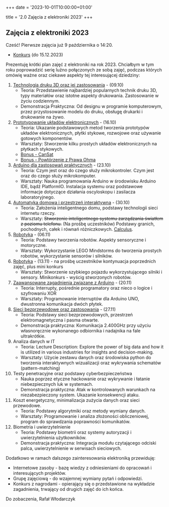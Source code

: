 +++
date = '2023-10-01T10:00:00+01:00'

title = '2.0 Zajęcia z elektroniki 2023'
+++

## Zajęcia z elektroniki 2023

Cześć!
Pierwsze zajęcia już 9 października o 14:20.

- [Konkurs](./2023/mini-competition.md) (do 15.12.2023)

Prezentuję krótki plan zajęć z elektroniki na rok 2023. Chciałbym w tym roku poprowadzić serię luźno połączonych ze sobą zajęć, 
podczas których omówię ważne oraz ciekawe aspekty tej interesującej dziedziny:
1. [Technologia druku 3D oraz jej zastosowania](./2023/1_09.10.2023notes.md) - (09.10)
    - Teoria: Przedstawienie najbardziej popularnych technik druku 3D, typy materiałów oraz istotne aspekty drukowania. Zastosowanie w życiu codziennym.
    - Demonstracja Praktyczna: Od designu w programie komputerowym, przez przystosowanie modelu do druku, obsługę drukarki i drukowanie na żywo.
2. [Prototypowanie układów elektronicznych](./2023/2_16.10.2023notes.md) - (16.10)
    - Teoria: Ukazanie podstawowych metod tworzenia prototypów układów elektronicznych, płytki stykowe, rozwojowe oraz używanie gotowych komponentów.
    - Warsztaty: Stworzenie kilku prostych układów elektronicznych na płytkach stykowych.
    - [Bonus - CanSat](./2023/cansat.md)
    - [Bonus - Powtórzenie z Prawa Ohma](./2022/other/Class%201%20-%2018%20Nov%202022/Ohms_Law_Recap.md)
3. [Arduino dla zastosowań praktycznych](./2023/3_23.10.2023notes.md) - (23.10)
    - Teoria: Czym jest oraz do czego służy mikrokontroler. Czym jest oraz do czego służy mikrokomputer.
    - Warsztaty: Nauka programowania Arduino w środowisku Arduino IDE, bądź PlatformIO. Instalacja systemu oraz podstawowe informacje dotyczące działania oscyloskopu i zasilacza laboratoryjnego.
4. [Automatyka domowa i przestrzeń interaktywna](./2023/4_30.10.2023notes.md) - (30.10)
    - Teoria: Założenia inteligentnego domu, podstawy technologii sieci internetu rzeczy.
    - Warsztaty: ~~Stworzenie inteligentnego systemu zarządzania światłem z poziomu telefonu.~~ (Na prośbę uczestników) Podstawy granich, pochodnych, całek i równań różniczkowych. [Calculus](./2023/calculus-notes.md).
5. [Robotyka](./2023/5_06.11.2023notes.md) - (06.11)
    - Teoria: Podstawy tworzenia robotów. Aspekty sensoryczne i motoryczne.
    - Warsztaty: Wykorzystanie LEGO Mindstorms do tworzenia prostych robotów, wykorzystanie sensorów i silników.
6. [Robotyka](./2023/5_06.11.2023notes.md) - (13.11) - na prośbę uczestników kontynuacja poprzednich zajęć, plus mini konkurs
    - Warsztaty: Stworzenie szybkiego pojazdu wykorzystującego silniki i sensory. Minikonkurs - wyścig stworzonych robotów.
7. [Zaawansowane zagadnienia związane z Arduino](./2023/7_20.11.2023notes.md) - (20.11)
    - Teoria: Interrupty, pośrednie programatory oraz nieco o logice i szyfrowaniu XOR
    - Warsztaty: Programowanie interruptów dla Arduino UNO, dwustronna komunikacja dwóch płytek.
8. [Sieci bezprzewodowe oraz zastosowania](./2023/8_27.11.2023notes.md) - (27.11)
    - Teoria: Podstawy sieci bezprzewodowych, przestrzeń elektromagnetyczna i pasma otwarte.
    - Demonstracja praktyczna: Komunikacja 2.400GHz przy użyciu własnoręcznie wykonanego odbiornika i nadajnika na fale ultrakrótkie.
9. Analiza danych w IT
    - Teoria: Lecture Description: Explore the power of big data and how it is utilized in various industries for insights and decision-making.
    - Warsztaty: Użycie zestawu danych oraz środowiska python do tworzenia interaktywnych wizualizacji oraz wykrywania schematów (pattern-matching)
10. Testy penetracyjne oraz podstawy cyberbezpieczeństwa
    - Nauka poprzez etyczne hackowanie oraz wykrywanie i łatanie niebezpiecznych luk w systemach.
    - Demonstracja praktyczna: Atak w kontrolowanych warunkach na niezabezpieczony system. Ukazanie konsekwencji ataku.
11. Koszt energetyczny, minimalizacja zużycia danych oraz sieci przewodowe.
    - Teoria: Podstawy algorytmiki oraz metody wymiany danych.
    - Warsztaty: Programowanie i analiza złożoności obliczeniowej, program do sprawdzania poprawności komunikatów.
12. Biometria i uwierzytelnienie
    - Teoria: Podstawy biometrii oraz systemy autoryzacji i uwierzytelnienia użytkowników.
    - Demonstracja praktyczna: Integracja modułu czytającego odciski palca, uwierzytelnienie w serwisach sieciowych.

Dodatkowo w ramach dalszego zainteresowania elektroniką przewiduję:
- Internetowe zasoby - bazę wiedzy z odniesieniami do opracowań i interesujących projektów.
- Grupę zajęciową - do wzajemnej wymiany pytań i odpowiedzi.
- Konkurs z nagrodami - opierający się o przedstawione na wykładzie zagadnienia, trwający od drugich zajęć do ich końca.

Do zobaczenia,
Rafał Włodarczyk
